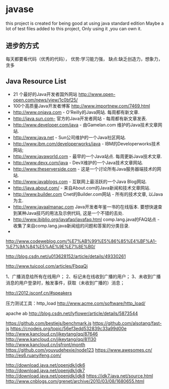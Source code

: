 # javase
this project is created for being good at using java standard edition
Maybe a lot of test files added to this project, Only using it ,you can own it.

## 进步的方式
每天都要看代码（优秀的代码）， 优势:学习能力强， 缺点:缺乏创造力，想象力，贪多

## Java Resource List
 * 21 个最好的Java开发者国外网站 http://www.open-open.com/news/view/1c0bf25/
 * 100个高质量Java开发者博客 http://www.importnew.com/7469.html
 * http://www.onjava.com - O'Reilly的Java网站. 每周都有新文章. 
 * http://java.sun.com- 官方的Java开发者网站 - 每周都有新文章发表. 
 * http://www.developer.com/java - 由Gamelan.com 维护的Java技术文章网站. 
 * http://www.java.net - Sun公司维护的一个Java社区网站. 
 * http://www.ibm.com/developerworks/java - IBM的Developerworks技术网站; 
 * http://www.javaworld.com - 最早的一个Java站点. 每周更新Java技术文章. 
 * http://www.devx.com/java - DevX维护的一个Java技术文章网站. 
 * http://www.theserverside.com - 这是一个讨论所有Java服务器端技术的网站. 
 * http://www.javablogs.com - 互联网上最活跃的一个Java Blog网站. 
 * http://java.about.com/ - 来自About.com的Java新闻和技术文章网站. 
 * http://www.builder.com Cnet的Builder.com网站 - 所有的技术文章, 以Java为主. 
 * http://www.javaalmanac.com  Java开发者年鉴一书的在线版本. 要想快速查到某种Java技巧的用法及示例代码, 这是一个不错的去处. 
 * http://www.ibiblio.org/javafaq/javafaq.html   comp.lang.java的FAQ站点 - 收集了来自comp.lang.java新闻组的问题和答案的分类目录. 
 * 
 http://www.codeweblog.com/%E7%AB%99%E5%86%85%E4%BF%A1-%E7%9A%84%E5%AE%9E%E7%8E%B0/

http://blog.csdn.net/u013628152/article/details/49330261

http://www.tuicool.com/articles/FbqaQj

1、广播消息给所有在线用户；
2、标记未在线收到广播的用户；
3、未收到广播消息的用户登录时，触发事件，获取（未收到广播的）消息；

http://2012.jsconf.cn/#speakers

压力测试工具：http_load
http://www.acme.com/software/http_load/

apache ab
http://blog.csdn.net/lyflower/article/details/5873544

https://github.com/bestiejs/benchmark.js
https://github.com/alsotang/fast-js
https://cnodejs.org/topic/56ef3edd532839c33a99d00e
http://www.kancloud.cn/jikeytang/qq/87646
http://www.kancloud.cn/jikeytang/qq/81130
http://www.kancloud.cn/jsfront/month
https://github.com/youyudehexie/node123
https://www.awesomes.cn/
http://es6.ruanyifeng.com/

http://download.java.net/openjdk/jdk6
http://download.java.net/openjdk/jdk7
http://download.java.net/openjdk/jdk8
https://jdk7.java.net/source.html
http://www.cnblogs.com/grenet/archive/2010/03/08/1680655.html
